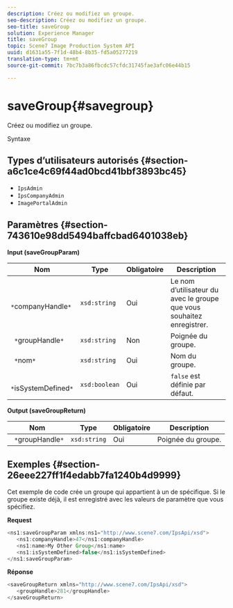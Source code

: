 ```yaml
---
description: Créez ou modifiez un groupe.
seo-description: Créez ou modifiez un groupe.
seo-title: saveGroup
solution: Experience Manager
title: saveGroup
topic: Scene7 Image Production System API
uuid: d1631a55-7f1d-48b4-8b35-fd5a05277219
translation-type: tm+mt
source-git-commit: 7bc7b3a86fbcdc57cfdc31745fae3afc06e44b15

---
```



# saveGroup{#savegroup}

Créez ou modifiez un groupe.

Syntaxe

## Types d’utilisateurs autorisés {#section-a6c1ce4c69f44ad0bcd41bbf3893bc45}

* `IpsAdmin`
* `IpsCompanyAdmin`
* `ImagePortalAdmin`

## Paramètres {#section-743610e98dd5494baffcbad6401038eb}

**Input (saveGroupParam)**

| Nom | Type | Obligatoire | Description |
|---|---|---|---|
| ` *`companyHandle`*` | `xsd:string` | Oui | Le nom d’utilisateur du avec le groupe que vous souhaitez enregistrer. |
| ` *`groupHandle`*` | `xsd:string` | Non | Poignée du groupe. |
| ` *`nom`*` | `xsd:string` | Oui | Nom du groupe. |
| ` *`isSystemDefined`*` | `xsd:boolean` | Oui | `false` est définie par défaut. |

**Output (saveGroupReturn)**

| Nom | Type | Obligatoire | Description |
|---|---|---|---|
| ` *`groupHandle`*` | `xsd:string` | Oui | Poignée du groupe. |

## Exemples {#section-26eee227ff1f4edabb7fa1240b4d9999}

Cet exemple de code crée un groupe qui appartient à un  de spécifique. Si le groupe existe déjà, il est enregistré avec les valeurs de paramètre que vous spécifiez.

**Request**

```java
<ns1:saveGroupParam xmlns:ns1="http://www.scene7.com/IpsApi/xsd">
   <ns1:companyHandle>47</ns1:companyHandle>
   <ns1:name>My Other Group</ns1:name>
   <ns1:isSystemDefined>false</ns1:isSystemDefined>
</ns1:saveGroupParam>
```

**Réponse**

```java
<saveGroupReturn xmlns="http://www.scene7.com/IpsApi/xsd">
   <groupHandle>281</groupHandle>
</saveGroupReturn>
```

